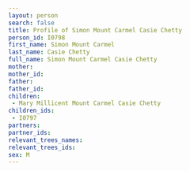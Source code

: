 ```yaml
---
layout: person
search: false
title: Profile of Simon Mount Carmel Casie Chetty
person_id: I0798
first_name: Simon Mount Carmel
last_name: Casie Chetty
full_name: Simon Mount Carmel Casie Chetty
mother: 
mother_id: 
father: 
father_id: 
children:
 - Mary Millicent Mount Carmel Casie Chetty
children_ids:
 - I0797
partners:
partner_ids:
relevant_trees_names:
relevant_trees_ids:
sex: M
---
```



